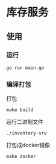 # 库存服务

## 使用

### 运行

```bash
go run main.go
```

### 编译打包

打包

```
make build
```

运行二进制文件

```
./inventory-srv
```

打包成docker镜像

```
make docker
```